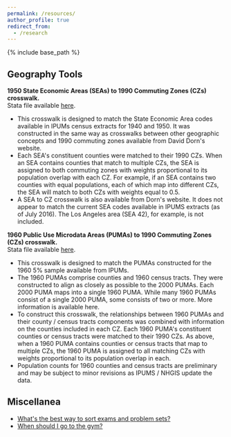 ```yaml
---
permalink: /resources/
author_profile: true
redirect_from:
  - /research
---
```


{% include base_path %}

## Geography Tools

**1950 State Economic Areas (SEAs) to 1990 Commuting Zones (CZs) crosswalk.**  
Stata file available [here](/files/cz_sea_cw_ekr.dta).
- This crosswalk is designed to match the State Economic Area codes available in IPUMs census extracts for 1940 and 1950. It was constructed in the same way as crosswalks between other geographic concepts and 1990 commuting zones available from David Dorn's website.
- Each SEA's constituent counties were matched to their 1990 CZs. When an SEA contains counties that match to multiple CZs, the SEA is assigned to both commuting zones with weights proportional to its population overlap with each CZ. For example, if an SEA contains two counties with equal populations, each of which map into different CZs, the SEA will match to both CZs with weights equal to 0.5.
- A SEA to CZ crosswalk is also available from Dorn's website. It does not appear to match the current SEA codes available in IPUMS extracts (as of July 2016). The Los Angeles area (SEA 42), for example, is not included.

**1960 Public Use Microdata Areas (PUMAs) to 1990 Commuting Zones (CZs) crosswalk.**  
Stata file available [here](/files/cz_puma1960_cw_direct.dta).  
- This crosswalk is designed to match the PUMAs constructed for the 1960 5% sample available from IPUMs.
- The 1960 PUMAs comprise counties and 1960 census tracts. They were constructed to align as closely as possible to the 2000 PUMAs. Each 2000 PUMA maps into a single 1960 PUMA. While many 1960 PUMAs consist of a single 2000 PUMA, some consists of two or more. More information is available here.
- To construct this crosswalk, the relationships between 1960 PUMAs and their county / census tracts components was combined with information on the counties included in each CZ. Each 1960 PUMA's constituent counties or census tracts were matched to their 1990 CZs. As above, when a 1960 PUMA contains counties or census tracts that map to multiple CZs, the 1960 PUMA is assigned to all matching CZs with weights proportional to its population overlap in each.
- Population counts for 1960 counties and census tracts are preliminary and may be subject to minor revisions as IPUMS / NHGIS update the data.


## Miscellanea
- [What's the best way to sort exams and problem sets?](https://stackoverflow.com/questions/9741231/best-algorithm-to-sort-exams/35517412#35517412?newreg=3872a97fce9f4b90aaa7896bd0d670ab)
- [When should I go to the gym?](/files/when_should_I_go_to_the_gym.pdf)
